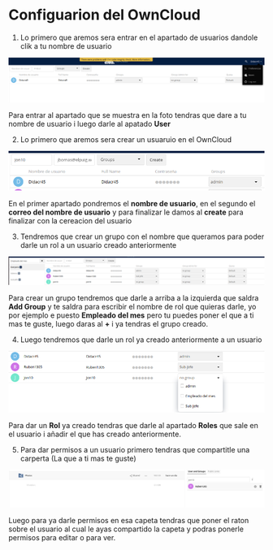 # Configuarion del OwnCloud

1. Lo primero que aremos sera entrar en el apartado de usuarios dandole clik a tu nombre de usuario

<img src="EntarCreacionUsuario.png" alt="Creacion">

Para entrar al apartado que se muestra en la foto tendras que dare a tu nombre de usuario i luego darle al apatado **User**

2. Lo primero que aremos sera crear un usuaruio en el OwnCloud

<img src="CreacionUsuario.png" alt="Hola">

En el primer apartado pondremos el **nombre de usuario**, en el segundo el **correo del nombre de usuario** y para finalizar le damos al **create** para finalizar con la cereacion del usuario

3. Tendremos que crear un grupo con el nombre que queramos para poder darle un rol a un usuario creado anteriormente

<img src="CreacionDeRol.png" alt="Hola">

Para crear un grupo tendremos que darle a arriba a la izquierda que saldra **Add Group** y te saldra para escribir el nombre de rol que quieras darle, yo por ejemplo e puesto **Empleado del mes** pero tu puedes poner el que a ti mas te guste, luego daras al **+** i ya tendras el grupo creado.

4. Luego tendremos que darle un rol ya creado anteriormente a un usuario

<img src="DarRol.png" alt="Hola">

Para dar un **Rol** ya creado tendras que darle al apartado **Roles** que sale en el usuario i añadir el que has creado anteriormente.

5. Para dar permisos a un usuario primero tendras que compartitle una carperta (La que a ti mas te guste)

<img src="DarPermisos.png" alt="Hola">

Luego para ya darle permisos en esa capeta tendras que poner el raton sobre el usuario al cual le ayas compartido la capeta y podras ponerle permisos para editar o para ver.












































